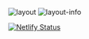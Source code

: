 
![layout](https://user-images.githubusercontent.com/26680031/80315295-f0b9ad80-87cc-11ea-82cf-74591657f1c0.PNG)
![layout-info](https://user-images.githubusercontent.com/26680031/80315304-ff07c980-87cc-11ea-9963-80d02634dacb.PNG)





[![Netlify Status](https://api.netlify.com/api/v1/badges/f827480c-6849-4083-ae43-7eb2df2ae034/deploy-status)](https://app.netlify.com/sites/githubexplore/deploys)
